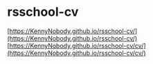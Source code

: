 # rsschool-cv

[https://KennyNobody.github.io/rsschool-cv/](https://KennyNobody.github.io/rsschool-cv/)
[https://KennyNobody.github.io/rsschool-cv/cv/](https://KennyNobody.github.io/rsschool-cv/cv/)